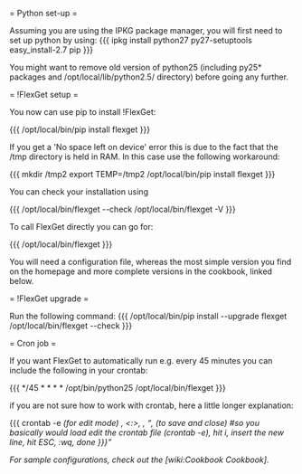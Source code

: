 = Python set-up =

Assuming you are using the IPKG package manager, you will first need to set up python by using:
{{{
ipkg install python27 py27-setuptools
easy_install-2.7 pip
}}}

You might want to remove old version of python25 (including py25* packages and /opt/local/lib/python2.5/ directory) before going any further.

= !FlexGet setup =

You now can use pip to install !FlexGet:

{{{
/opt/local/bin/pip install flexget
}}}

If you get a 'No space left on device' error this is due to the fact that the /tmp directory is held in RAM. In this case use the following workaround:

{{{
mkdir /tmp2
export TEMP=/tmp2
/opt/local/bin/pip install flexget
}}}

You can check your installation using

{{{
/opt/local/bin/flexget --check
/opt/local/bin/flexget -V
}}}

To call FlexGet directly you can go for:

{{{
/opt/local/bin/flexget
}}}

You will need a configuration file, whereas the most simple version you find on the homepage and more complete versions in the cookbook, linked below.

= !FlexGet upgrade =

Run the following command:
{{{
/opt/local/bin/pip install --upgrade flexget
/opt/local/bin/flexget --check
}}}

= Cron job =

If you want FlexGet to automatically run e.g. every 45 minutes you can include the following in your crontab:

{{{
*/45 * * * * /opt/bin/python25 /opt/local/bin/flexget
}}}

if you are not sure how to work with crontab, here a little longer explanation:

{{{
crontab -e
<i> (for edit mode)
<enter new line from above>
<ESC>, <:>, <w>, <q>, <ENTER> (to save and close)
#so you basically would load edit the crontab file (crontab -e), hit i, insert the new line, hit ESC, :wq, done
}}}

For sample configurations, check out the [wiki:Cookbook Cookbook].